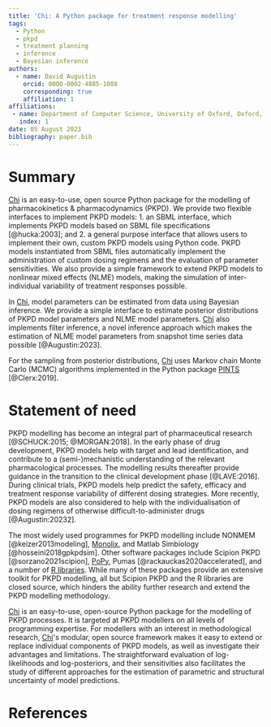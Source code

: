 ```yaml
---
title: 'Chi: A Python package for treatment response modelling'
tags:
  - Python
  - pkpd
  - treatment planning
  - inference
  - Bayesian inference
authors:
  - name: David Augustin
    orcid: 0000-0002-4885-1088
    corresponding: true
    affiliation: 1
affiliations:
 - name: Department of Computer Science, University of Oxford, Oxford, UK
   index: 1
date: 05 August 2023
bibliography: paper.bib
---
```


# Summary

[Chi](https://chi.readthedocs.io/en/latest/index.html) is an easy-to-use, open source Python package for the modelling of pharmacokinetics & pharmacodynamics (PKPD). We provide two flexible interfaces to implement PKPD models: 1. an SBML interface, which implements PKPD models based on SBML file specifications [@hucka:2003]; and 2. a general purpose interface that allows users to implement their own, custom PKPD models using Python code. PKPD models instantiated from SBML files automatically implement the administration of custom dosing regimens and the evaluation of parameter sensitivities. We also provide a simple framework to extend PKPD models to nonlinear mixed effects (NLME) models, making the simulation of inter-individual variability of treatment responses possible.

In [Chi](https://chi.readthedocs.io/en/latest/index.html), model parameters can be estimated from data using Bayesian inference. We provide a simple interface to estimate posterior distributions of PKPD model parameters and NLME model parameters. [Chi](https://chi.readthedocs.io/en/latest/index.html) also implements filter inference, a novel inference approach which makes the estimation of NLME model parameters from snapshot time series data possible [@Augustin:2023].

For the sampling from posterior distributions, [Chi](https://chi.readthedocs.io/en/latest/index.html) uses Markov chain Monte Carlo (MCMC) algorithms implemented in the Python package [PINTS](https://pints.readthedocs.io/en/stable/) [@Clerx:2019].

# Statement of need

PKPD modelling has become an integral part of pharmaceutical research [@SCHUCK:2015; @MORGAN:2018]. In the early phase of drug development, PKPD models help with target and lead identification, and contribute to a (semi-)mechanistic understanding of the relevant pharmacological processes. The modelling results thereafter provide guidance in the transition to the clinical development phase [@LAVE:2016]. During clinical trials, PKPD models help predict the safety, efficacy and treatment response variability of different dosing strategies. More recently, PKPD models are also considered to help with the individualisation of dosing regimens of otherwise difficult-to-administer drugs [@Augustin:20232].

The most widely used programmes for PKPD modelling include NONMEM [@keizer2013modeling], [Monolix](https://lixoft.com/products/monolix/), and Matlab Simbiology [@hosseini2018gpkpdsim]. Other software packages include Scipion PKPD [@sorzano2021scipion], [PoPy](https://product.popypkpd.com/), Pumas [@rackauckas2020accelerated], and a number of [R libraries](https://cran.r-project.org/web/views/Pharmacokinetics.html). While many of these packages provide an extensive toolkit for PKPD modelling, all but Scipion PKPD and the R libraries are closed source, which hinders the ability further research and extend the PKPD modelling methodology.

[Chi](https://chi.readthedocs.io/en/latest/index.html) is an easy-to-use, open-source Python package for the modelling of PKPD processes. It is targeted at PKPD modellers on all levels of programming expertise. For modellers with an interest in methodological research, [Chi](https://chi.readthedocs.io/en/latest/index.html)'s modular, open source framework makes it easy to extend or replace individual components of PKPD models, as well as investigate their advantages and limitations. The straightforward evaluation of log-likelihoods and log-posteriors, and their sensitivities also facilitates the study of different approaches for the estimation of parametric and structural uncertainty of model predictions.

# References